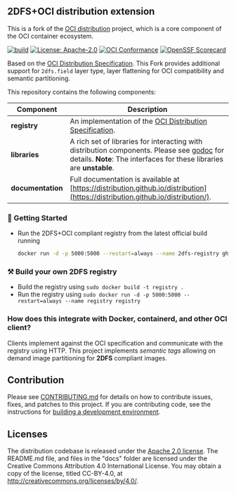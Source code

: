 ## 2DFS+OCI distribution extension

This is a fork of the [OCI distribution](https://github.com/distribution/distribution) project, which is a core component of the OCI container ecosystem.

[![build](https://github.com/2DFS/2dfs-registry/actions/workflows/build.yml/badge.svg)](https://github.com/2DFS/2dfs-registry/actions/workflows/build.yml)
[![License: Apache-2.0](https://img.shields.io/badge/License-Apache--2.0-blue.svg)](LICENSE)
[![OCI Conformance](https://github.com/2DFS/2dfs-registry/workflows/conformance/badge.svg)](https://github.com/2DFS/2dfs-registry/actions?query=workflow%3Aconformance)
[![OpenSSF Scorecard](https://api.securityscorecards.dev/projects/github.com/2DFS/2dfs-registry/badge)](https://securityscorecards.dev/viewer/?uri=github.com/2DFS/2dfs-registry)


Based on the [OCI Distribution Specification](https://github.com/opencontainers/distribution-spec).
This Fork provides additional support for `2dfs.field` layer type, layer flattening for OCI compatibility and semantic partitioning.  

This repository contains the following components:

|**Component**       |Description                                                                                                                                                                                         |
|--------------------|----------------------------------------------------------------------------------------------------------------------------------------------------------------------------------------------------|
| **registry**       | An implementation of the [OCI Distribution Specification](https://github.com/opencontainers/distribution-spec).                                                                                                 |
| **libraries**      | A rich set of libraries for interacting with distribution components. Please see [godoc](https://pkg.go.dev/github.com/2DFS/2dfs-registry) for details. **Note**: The interfaces for these libraries are **unstable**. |
| **documentation**  | Full documentation is available at [https://distribution.github.io/distribution](https://distribution.github.io/distribution/).

### 🚀 Getting Started 

- Run the 2DFS+OCI compliant registry from the latest official build running

  ```bash
  docker run -d -p 5000:5000 --restart=always --name 2dfs-registry ghcr.io/2dfs/2dfs-registry:edge
  ```

### ⚒️ Build your own 2DFS  registry 

- Build the registry using `sudo docker build -t registry .`
- Run the registry using `sudo docker run -d -p 5000:5000 --restart=always --name registry registry`

### How does this integrate with Docker, containerd, and other OCI client?

Clients implement against the OCI specification and communicate with the
registry using HTTP. 
This project implements *semantic tags* allowing on demand image partitioning for **2DFS** compliant images. 

## Contribution

Please see [CONTRIBUTING.md](CONTRIBUTING.md) for details on how to contribute
issues, fixes, and patches to this project. If you are contributing code, see
the instructions for [building a development environment](BUILDING.md).

## Licenses

The distribution codebase is released under the [Apache 2.0 license](LICENSE).
The README.md file, and files in the "docs" folder are licensed under the
Creative Commons Attribution 4.0 International License. You may obtain a
copy of the license, titled CC-BY-4.0, at http://creativecommons.org/licenses/by/4.0/.
